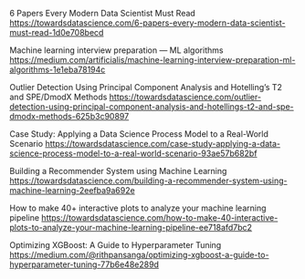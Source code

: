 6 Papers Every Modern Data Scientist Must Read
https://towardsdatascience.com/6-papers-every-modern-data-scientist-must-read-1d0e708becd

Machine learning interview preparation — ML algorithms
https://medium.com/artificialis/machine-learning-interview-preparation-ml-algorithms-1e1eba78194c

Outlier Detection Using Principal Component Analysis and Hotelling’s T2 and SPE/DmodX Methods
https://towardsdatascience.com/outlier-detection-using-principal-component-analysis-and-hotellings-t2-and-spe-dmodx-methods-625b3c90897

Case Study: Applying a Data Science Process Model to a Real-World Scenario
https://towardsdatascience.com/case-study-applying-a-data-science-process-model-to-a-real-world-scenario-93ae57b682bf

Building a Recommender System using Machine Learning
https://towardsdatascience.com/building-a-recommender-system-using-machine-learning-2eefba9a692e


How to make 40+ interactive plots to analyze your machine learning pipeline
https://towardsdatascience.com/how-to-make-40-interactive-plots-to-analyze-your-machine-learning-pipeline-ee718afd7bc2

Optimizing XGBoost: A Guide to Hyperparameter Tuning
https://medium.com/@rithpansanga/optimizing-xgboost-a-guide-to-hyperparameter-tuning-77b6e48e289d